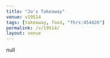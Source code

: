 ```yaml
---
title: "Jo's Takeaway"
venue: v19514
tags: [takeaway, food, "fhrs:454426"]
permalink: /v/19514/
layout: venue
---
```

null